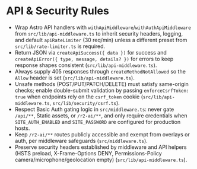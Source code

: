 # API & Security Rules

- Wrap Astro API handlers with `withApiMiddleware`/`withAuthApiMiddleware` from `src/lib/api-middleware.ts` to inherit security headers, logging, and default `apiRateLimiter` (30 req/min) unless a different preset from `src/lib/rate-limiter.ts` is required.
- Return JSON via `createApiSuccess({ data })` for success and `createApiError({ type, message, details? })` for errors to keep response shapes consistent (`src/lib/api-middleware.ts`).
- Always supply 405 responses through `createMethodNotAllowed` so the `Allow` header is set (`src/lib/api-middleware.ts`).
- Unsafe methods (POST/PUT/PATCH/DELETE) must satisfy same-origin checks; enable double-submit validation by passing `enforceCsrfToken: true` when endpoints rely on the `csrf_token` cookie (`src/lib/api-middleware.ts`, `src/lib/security/csrf.ts`).
- Respect Basic Auth gating logic in `src/middleware.ts`: never gate `/api/**`, Static assets, or `/r2-ai/**`, and only require credentials when `SITE_AUTH_ENABLED` and `SITE_PASSWORD` are configured for production hosts.
- Keep `/r2-ai/**` routes publicly accessible and exempt from overlays or auth, per middleware safeguards (`src/middleware.ts`).
- Preserve security headers established by middleware and API helpers (HSTS preload, X-Frame-Options DENY, Permissions-Policy camera/microphone/geolocation empty) (`src/lib/api-middleware.ts`).
